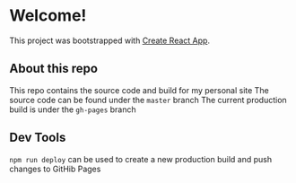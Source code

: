 # Welcome!

This project was bootstrapped with [Create React App](https://github.com/facebook/create-react-app).

## About this repo

This repo contains the source code and build for my personal site
The source code can be found under the `master` branch
The current production build is under the `gh-pages` branch

## Dev Tools

`npm run deploy` can be used to create a new production build
and push changes to GitHib Pages